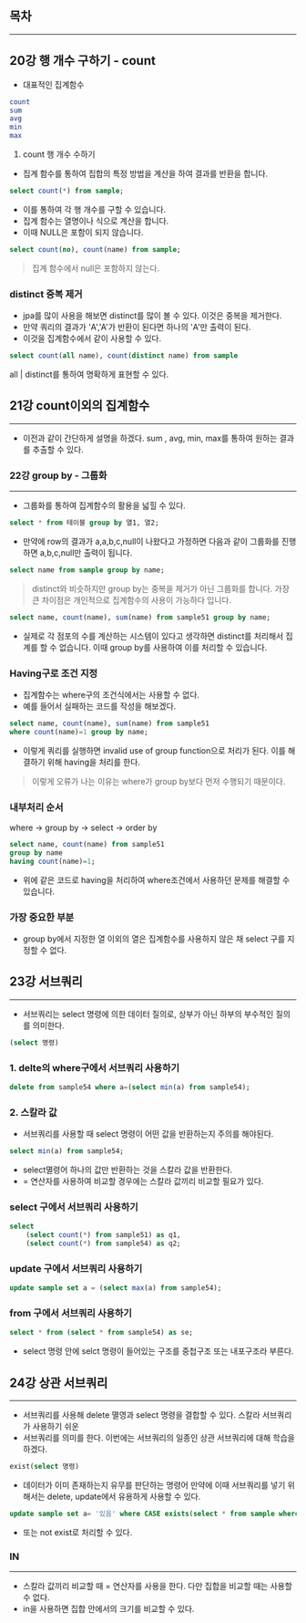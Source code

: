 ## 목차

---

## 20강 행 개수 구하기 - count

- 대표적인 집계함수
```sql
count
sum
avg
min
max
```

1. count 행 개수 수하기
- 집계 함수를 통하여 집합의 특정 방법을 계산을 하여 결과를 반환을 합니다.

```sql
select count(*) from sample;
```
- 이를 통하여 각 행 개수를 구할 수 있습니다.
- 집계 함수는 열명이나 식으로 계산을 합니다.
- 이때 NULL은 포함이 되지 않습니다.

```sql
select count(no), count(name) from sample;
```

> 집계 함수에서 null은 포함하지 않는다.

### distinct 중복 제거
- jpa를 많이 사용을 해보면 distinct를 많이 볼 수 있다. 이것은 중복을 제거한다.
- 만약 쿼리의 결과가 'A','A'가 반환이 된다면 하나의 'A'만 출력이 된다.
- 이것을 집계함수에서 같이 사용할 수 있다.

```sql
select count(all name), count(distinct name) from sample
```
all | distinct를 통하여 명확하게 표현할 수 있다.


## 21강 count이외의 집계함수

---

- 이전과 같이 간단하게 설명을 하겠다. sum , avg, min, max를 통하여 원하는 결과를 추출할 수 있다.

### 22강 group by - 그룹화

---

- 그룹화를 통하여 집계함수의 활용을 넓힐 수 있다.

```sql
select * from 테이블 group by 열1, 열2;
```

- 만약에 row의 결과가 a,a,b,c,null이 나왔다고 가정하면 다음과 같이 그룹화를 진행하면 a,b,c,null만 출력이 됩니다.
```sql
select name from sample group by name;
```
> distinct와 비슷하지만 group by는 중복을 제거가 아닌 그룹화를 합니다.
> 가장 큰 차이점은 개인적으로 집계함수의 사용이 가능하다 입니다.


```sql
select name, count(name), sum(name) from sample51 group by name;
```

- 실제로 각 점포의 수를 계산하는 시스템이 있다고 생각하면 distinct를 처리해서 집계를 할 수 없습니다. 이때 group by를 사용하여 이를 처리할 수 있습니다.

### Having구로 조건 지정

- 집계함수는 where구의 조건식에서는 사용할 수 없다. 
- 예를 들어서 실패하는 코드를 작성을 해보겠다.

```sql
select name, count(name), sum(name) from sample51
where count(name)=1 group by name;
```
- 이렇게 쿼리를 실행하면 invalid use of group function으로 처리가 된다. 이를 해결하기 위해 having을 처리를 한다.

> 이렇게 오류가 나는 이유는 where가 group by보다 먼저 수행되기 때문이다.

### 내부처리 순서
where -> group by -> select -> order by

```sql
select name, count(name) from sample51
group by name
having count(name)=1;
```
- 위에 같은 코드로 having을 처리하여 where조건에서 사용하던 문제를 해결할 수 있습니다.

### 가장 중요한 부분
- group by에서 지정한 열 이외의 열은 집계함수를 사용하지 않은 채 select 구를 지정할 수 없다.


## 23강 서브쿼리

---

- 서브쿼리는 select 명령에 의한 데이터 질의로, 상부가 아닌 하부의 부수적인 질의를 의미한다.
```sql
(select 명령)
```

### 1. delte의 where구에서 서브쿼리 사용하기
```sql
delete from sample54 where a=(select min(a) from sample54);
```

### 2. 스칼라 값
- 서브쿼리를 사용할 때 select 명령이 어떤 값을 반환하는지 주의를 해야된다.

```sql
select min(a) from sample54;
```
- select멸령어 하나의 값만 반환하는 것을 스칼라 값을 반환한다.
- = 연산자를 사용하여 비교할 경우에는 스칼라 값끼리 비교할 필요가 있다.

### select 구에서 서브쿼리 사용하기

```sql
select
    (select count(*) from sample51) as q1,
    (select count(*) from sample54) as q2;
```

### update 구에서 서브쿼리 사용하기

```sql
update sample set a = (select max(a) from sample54);
```

### from 구에서 서브쿼리 사용하기
```sql
select * from (select * from sample54) as se;
```
- select 명령 안에  selct 명령이 들어있는 구조를 중첩구조 또는 내포구조라 부른다.

## 24강 상관 서브쿼리

---

- 서브쿼리를 사용해 delete 멸영과 select 명령을 결합할 수 있다. 스칼라 서브쿼리가 사용하기 쉬운
- 서브쿼리를 의미를 한다. 이번에는 서브쿼리의 일종인 상관 서브쿼리에 대해 학습을 하겠다.

```sql
exist(select 명령)
```

- 데이터가 이미 존재하는지 유무를 판단하는 명령어
만약에 이때 서브쿼리를 넣기 위해서는 delete, update에서 유용하게 사용할 수 있다.

```sql
update sample set a= '있음' where CASE exists(select * from sample where no2=no);
```

- 또는 not exist로 처리할 수 있다.

### IN

---

- 스칼라 값끼리 비교할 때 = 연산자를 사용을 한다. 다만 집합을 비교할 때는 사용할 수 없다.
- in을 사용하면 집합 안에서의 크기를 비교할 수 있다.
